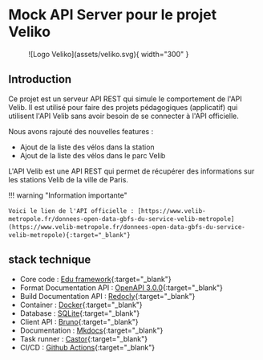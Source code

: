 # Mock API Server pour le projet Veliko

<figure markdown="span">
  ![Logo Veliko](assets/veliko.svg){ width="300" }
</figure>

## Introduction

Ce projet est un serveur API REST qui simule le comportement de l'API Velib.
Il est utilisé pour faire des projets pédagogiques (applicatif) qui utilisent l'API Velib sans avoir besoin de se connecter à l'API officielle.

Nous avons rajouté des nouvelles features : 

- Ajout de la liste des vélos dans la station
- Ajout de la liste des vélos dans le parc Velib

L'API Velib est une API REST qui permet de récupérer des informations sur les stations Velib de la ville de Paris.

!!! warning "Information importante"

    Voici le lien de l'API officielle : [https://www.velib-metropole.fr/donnees-open-data-gbfs-du-service-velib-metropole](https://www.velib-metropole.fr/donnees-open-data-gbfs-du-service-velib-metropole){:target="_blank"}

## stack technique

- Core code : [Edu framework](https://studoo-app.github.io/edu-framework/){:target="_blank"}
- Format Documentation API : [OpenAPI 3.0.0](https://www.openapis.org/){:target="_blank"}
- Build Documentation API : [Redocly](https://redocly.com/){:target="_blank"}
- Container : [Docker](https://www.docker.com/){:target="_blank"}
- Database : [SQLite](https://www.sqlite.org/index.html){:target="_blank"}
- Client API : [Bruno](https://www.usebruno.com/){:target="_blank"}
- Documentation : [Mkdocs](https://www.mkdocs.org/){:target="_blank"}
- Task runner : [Castor](https://castor.jolicode.com/){:target="_blank"}
- CI/CD : [Github Actions](https://github.com/features/actions){:target="_blank"}